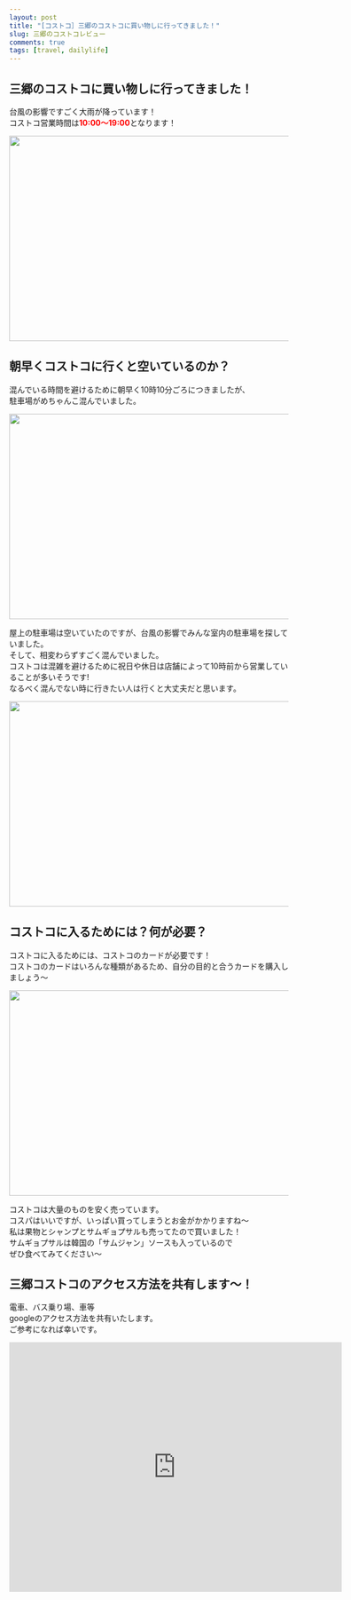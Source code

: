 ```yaml
---
layout: post
title: "[コストコ］三郷のコストコに買い物しに行ってきました！"
slug: 三郷のコストコレビュー
comments: true
tags: [travel, dailylife]
---
```

  
## 三郷のコストコに買い物しに行ってきました！

台風の影響ですごく大雨が降っています！  
コストコ営業時間は<span style="color:red"><strong>10:00〜19:00</strong></span>となります！  

<img src="https://drive.google.com/uc?export=view&id=17VX-EfE3cYb24wN0IVr5y5s_E3tb10lL"  width="700" height="370">


  
## 朝早くコストコに行くと空いているのか？

混んでいる時間を避けるために朝早く10時10分ごろにつきましたが、  
駐車場がめちゃんこ混んでいました。  

<img src="https://drive.google.com/uc?export=view&id=10NZpZBiAyMea3KI-zRQhN6ohq6JrwOUj"  width="700" height="370">

屋上の駐車場は空いていたのですが、台風の影響でみんな室内の駐車場を探していました。  
そして、相変わらずすごく混んでいました。  
コストコは混雑を避けるために祝日や休日は店舗によって10時前から営業していることが多いそうです!  
なるべく混んでない時に行きたい人は行くと大丈夫だと思います。  


<img src="https://drive.google.com/uc?export=view&id=1YySO0QEYZ65jP3q4RchOFXh2fJNQ5VBE"  width="700" height="370">

## コストコに入るためには？何が必要？

コストコに入るためには、コストコのカードが必要です！  
コストコのカードはいろんな種類があるため、自分の目的と合うカードを購入しましょう〜  


<img src="https://drive.google.com/uc?export=view&id=1Z3mtCm4I8X2Gxt-cmyuAMlNElhHXNN6B"  width="700" height="370">

コストコは大量のものを安く売っています。  
コスパはいいですが、いっぱい買ってしまうとお金がかかりますね〜  
私は果物とシャンプとサムギョプサルも売ってたので買いました！  
サムギョプサルは韓国の「サムジャン」ソースも入っているので  
ぜひ食べてみてください〜  


      
##  三郷コストコのアクセス方法を共有します〜！

電車、バス乗り場、車等  
googleのアクセス方法を共有いたします。  
ご参考になれば幸いです。  

<iframe src="https://www.google.com/maps/embed?pb=!1m18!1m12!1m3!1d3233.506393848647!2d139.86195261568818!3d35.86110528015277!2m3!1f0!2f0!3f0!3m2!1i1024!2i768!4f13.1!3m3!1m2!1s0x60189a0fcfb10e83%3A0xb09f23316cc1edc3!2z7L2U7Iqk7Yq47L2UIO2ZgOyEuOydvCDsi6Drr7jsgqzthqDsoJA!5e0!3m2!1sko!2sjp!4v1628404472791!5m2!1sko!2sjp" width="600" height="450" style="border:0;" allowfullscreen="" loading="lazy"></iframe>